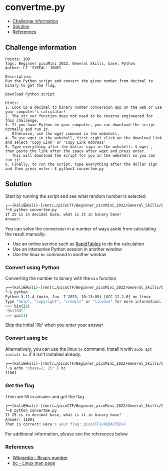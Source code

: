 # convertme.py

- [Challenge information](#challenge-information)
- [Solution](#solution)
- [References](#references)

## Challenge information
```
Points: 100
Tags: Beginner picoMini 2022, General Skills, base, Python
Author: LT 'SYREAL' JONES

Description:
Run the Python script and convert the given number from decimal to binary to get the flag.

Download Python script

Hints:
1. Look up a decimal to binary number conversion app on the web or use your computer's calculator!
2. The str_xor function does not need to be reverse engineered for this challenge.
3. If you have Python on your computer, you can download the script normally and run it. 
   Otherwise, use the wget command in the webshell.
4. To use wget in the webshell, first right click on the download link and select 'Copy Link' or 'Copy Link Address'
5. Type everything after the dollar sign in the webshell: $ wget , then paste the link after the space after wget and press enter. 
   This will download the script for you in the webshell so you can run it!
6. Finally, to run the script, type everything after the dollar sign and then press enter: $ python3 convertme.py
```

## Solution

Start by running the script and see what random number is selected
```bash
┌──(kali㉿kali)-[/mnt/…/picoCTF/Beginner_picoMini_2022/General_Skills/Convertme.py]
└─$ python convertme.py 
If 25 is in decimal base, what is it in binary base?
Answer: 
```

You can solve the conversion in a number of ways aside from calculating the result manually:
 * Use an online service such as [RapidTables](https://www.rapidtables.com/convert/number/base-converter.html) to do the calculation
 * Use an interactive Python session in another window
 * Use the linux `bc` command in another window

### Convert using Python

Converting the number to binary with the `bin` function
```bash
┌──(kali㉿kali)-[/mnt/…/picoCTF/Beginner_picoMini_2022/General_Skills/Convertme.py]
└─$ python             
Python 3.11.4 (main, Jun  7 2023, 10:13:09) [GCC 12.2.0] on linux
Type "help", "copyright", "credits" or "license" for more information.
>>> bin(25)
'0b11001'
>>> quit()
```
Skip the initial '0b' when you enter your answer

### Convert using bc

Alternatively, you can use the linux `bc` command. Install it with `sudo apt install bc` if it isn't installed already.
```bash
┌──(kali㉿kali)-[/mnt/…/picoCTF/Beginner_picoMini_2022/General_Skills/Convertme.py]
└─$ echo "obase=2; 25" | bc                                                      
11001
```

### Get the flag

Then we fill in answer and get the flag
```bash
┌──(kali㉿kali)-[/mnt/…/picoCTF/Beginner_picoMini_2022/General_Skills/Convertme.py]
└─$ python convertme.py 
If 25 is in decimal base, what is it in binary base?
Answer: 11001
That is correct! Here's your flag: picoCTF{<REDACTED>}
```

For additional information, please see the references below.

### References

- [Wikipedia - Binary number](https://en.wikipedia.org/wiki/Binary_number)
- [bc - Linux man page](https://linux.die.net/man/1/bc)
 
